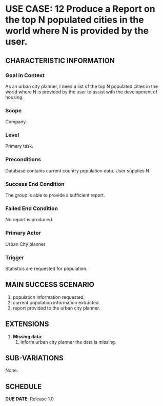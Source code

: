 # USE CASE: 12 Produce a Report on the top N populated cities in the world where N is provided by the user.

## CHARACTERISTIC INFORMATION

### Goal in Context

As an urban city planner, I need a list of the top N populated cities in the world where N is provided by the user to assist with the development of housing.

### Scope

Company.

### Level

Primary task.

### Preconditions

Database contains current country population data. User supplies N.

### Success End Condition

The group is able to provide a sufficient report.

### Failed End Condition

No report is produced.

### Primary Actor

Urban City planner

### Trigger

Statistics are requested for population.

## MAIN SUCCESS SCENARIO

1. population information requested.
2. current population information extracted.
3. report provided to the urban city planner.

## EXTENSIONS

1. **Missing data**:
   1. inform urban city planner the data is missing.

## SUB-VARIATIONS

None.

## SCHEDULE

**DUE DATE**: Release 1.0